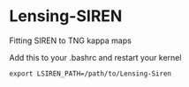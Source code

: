 # Lensing-SIREN
Fitting SIREN to TNG kappa maps

Add this to your .bashrc and restart your kernel
```
export LSIREN_PATH=/path/to/Lensing-Siren
```
